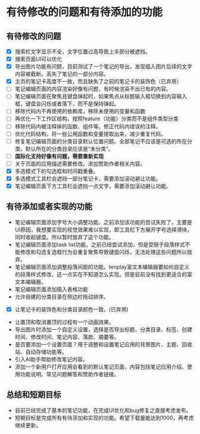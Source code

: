 # 有待修改的问题和有待添加的功能

## 有待修改的问题

- [x] 搜索栏文字显示不全，文字位置过高导致上半部分被遮挡。
- [x] 搜索页面UI可以优化
- [x] 导出图片功能有问题，目前测试了一个笔记的导出，发现插入图片后续的文字内容被截断。丢失了笔记的一部分内容。
- [x] 主页的笔记卡高度不一致，而且缺失了之前的笔记卡的装饰色（已弃用）
- [ ] 笔记编辑页面的内容渲染好像有问题，有时候渲染不出已有的内容。
- [ ] 笔记编辑页面在聚焦且键盘弹起时，如果焦点从标题输入框切换到内容输入框，键盘会闪烁或者落下，而不是保持弹起。
- [ ] 移除代码内不再使用的依赖库，移除未使用的变量和函数
- [ ] 再优化一下工作区结构，按照feature（功能）分类而不是组件类型分类
- [ ] 移除代码内被注释掉的函数、组件等。修正代码内错误的注释。
- [ ] 优化代码结构，将一些公用函数和变量提取出来，减少重复代码。
- [ ] 修复笔记编辑页面的分类目录默认位置问题。全部笔记不应该是可选的所在分类，默认所在的分类目录应该是“未分类”。
- [ ] **国际化支持好像有问题，需要重新实现**
- [ ] 关于页面的应用描述需要修改。添加赞助作者相关内容。
- [x] 多选模式下的勾选框和时间戳重叠。
- [x] 多选模式工具栏会遮挡一部分笔记卡，需要添加滚动避让功能。
- [x] 笔记编辑页面下方工具栏会遮挡一点文字，需要添加滚动避让功能。

## 有待添加或者实现的功能

- 笔记编辑页面添加字号大小调整功能。之前添加该功能的尝试失败了，主要是UI原因，我想要实现的视觉效果难以实现，即工具栏下方展开字号选择滑块，同时收起键盘。所以暂时放弃了这个功能。
- 笔记编辑页面添加task list功能。之前已经尝试添加，但是受限于段落样式不能修改和勾选复选框行为会重复聚焦导致键盘闪烁，无法处理这些问题所以放弃。
- 笔记编辑页面添加调整段落间距的功能。tenplay富文本编辑器要如何自定义的段落样式修改，这一点实在不知道怎么实现。但是目前没有找到更适合的富文本编辑器。
- 笔记编辑页面添加插入表格功能
- 允许自建的分类目录在侧边栏拖动排序。
- [x] 让笔记卡的装饰色和分类目录颜色一致。(已弃用)
- 让置顶和取消置顶的过程有一个动画效果。
- 导出图片时添加一个自定义设置，选择是否导出标题、分类目录、标签、创建时间、修改时间、笔记内容、落款、摘要等。
- 是否要添加一个设置页面？用于调整和设置笔记应用的背景图片、主题、回收站、自动存储功能等。
- 引入AI助手帮助修改笔记内容。
- 添加一个新用户打开应用会看到的默认笔记页面，内容包括笔记应用介绍、使用功能说明、常见问题解答和赞助作者链接。

## 总结和短期目标

- 目前已经完成了基本的笔记功能，在完成UI优化和bug修复之直接考虑发布。
- 短期目标是完成所有有待添加和实现的功能。希望下载量能达到1000，再考虑继续更新。